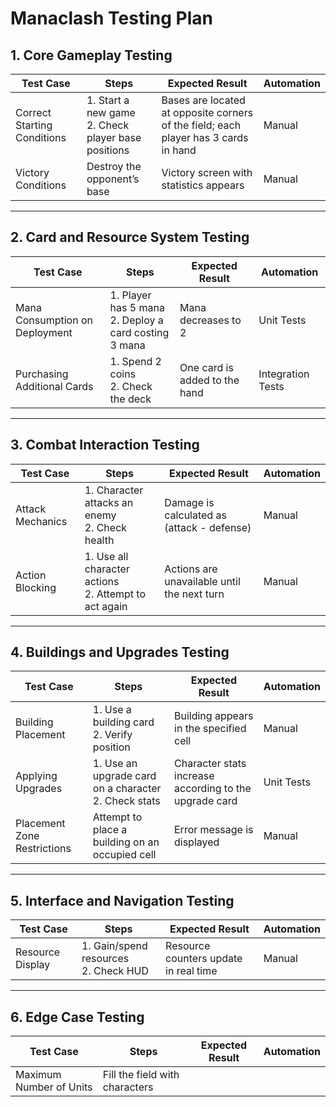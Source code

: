 # Manaclash Testing Plan

## 1. Core Gameplay Testing

| Test Case                 | Steps                                         | Expected Result                                                      | Automation       |
|---------------------------|-----------------------------------------------|----------------------------------------------------------------------|------------------|
| Correct Starting Conditions | 1. Start a new game<br>2. Check player base positions | Bases are located at opposite corners of the field; each player has 3 cards in hand | Manual           |
| Victory Conditions         | Destroy the opponent’s base                    | Victory screen with statistics appears                               | Manual           |

---

## 2. Card and Resource System Testing

| Test Case                 | Steps                                         | Expected Result                                                      | Automation       |
|---------------------------|-----------------------------------------------|----------------------------------------------------------------------|------------------|
| Mana Consumption on Deployment | 1. Player has 5 mana<br>2. Deploy a card costing 3 mana | Mana decreases to 2                                                  | Unit Tests       |
| Purchasing Additional Cards | 1. Spend 2 coins<br>2. Check the deck         | One card is added to the hand                                        | Integration Tests |

---

## 3. Combat Interaction Testing

| Test Case                 | Steps                                         | Expected Result                                                      | Automation       |
|---------------------------|-----------------------------------------------|----------------------------------------------------------------------|------------------|
| Attack Mechanics           | 1. Character attacks an enemy<br>2. Check health | Damage is calculated as (attack - defense)                          | Manual           |
| Action Blocking           | 1. Use all character actions<br>2. Attempt to act again | Actions are unavailable until the next turn                         | Manual           |

---

## 4. Buildings and Upgrades Testing

| Test Case                 | Steps                                         | Expected Result                                                      | Automation       |
|---------------------------|-----------------------------------------------|----------------------------------------------------------------------|------------------|
| Building Placement         | 1. Use a building card<br>2. Verify position  | Building appears in the specified cell                              | Manual           |
| Applying Upgrades          | 1. Use an upgrade card on a character<br>2. Check stats | Character stats increase according to the upgrade card             | Unit Tests       |
| Placement Zone Restrictions | Attempt to place a building on an occupied cell | Error message is displayed                                          | Manual           |

---

## 5. Interface and Navigation Testing

| Test Case                 | Steps                                         | Expected Result                                                      | Automation       |
|---------------------------|-----------------------------------------------|----------------------------------------------------------------------|------------------|
| Resource Display           | 1. Gain/spend resources<br>2. Check HUD       | Resource counters update in real time                               | Manual           |

---

## 6. Edge Case Testing

| Test Case                 | Steps                                         | Expected Result                                                      | Automation       |
|---------------------------|-----------------------------------------------|----------------------------------------------------------------------|------------------|
| Maximum Number of Units    | Fill the field with characters
